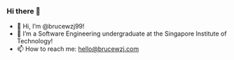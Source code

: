 ### Hi there 👋
- 👋 Hi, I’m @brucewzj99! 
- 👀 I’m a Software Engineering undergraduate at the Singapore Institute of Technology!
- 📫 How to reach me: hello@brucewzj.com

<!--
**brucewzj99/brucewzj99** is a ✨ _special_ ✨ repository because its `README.md` (this file) appears on your GitHub profile.

Here are some ideas to get you started:
- 👀 I’m interested in building a positive community!
- 🔭 I’m currently working on ...
- 🌱 I’m currently learning ...
- 👯 I’m looking to collaborate on ...
- 🤔 I’m looking for help with ...
- 💬 Ask me about ...
- 📫 How to reach me: ...
- 😄 Pronouns: ...
- ⚡ Fun fact: ...
-->

